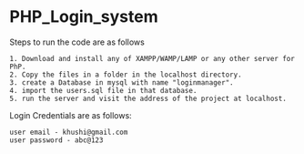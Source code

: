 # PHP_Login_system
Steps to run the code are as follows

    1. Download and install any of XAMPP/WAMP/LAMP or any other server for PhP.
    2. Copy the files in a folder in the localhost directory.
    3. create a Database in mysql with name "loginmanager".
    4. import the users.sql file in that database.
    5. run the server and visit the address of the project at localhost.
  
Login Credentials are as follows:

    user email - khushi@gmail.com
    user password - abc@123
